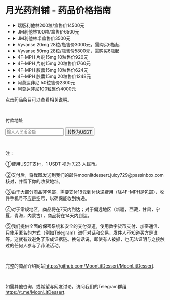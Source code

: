 
<body>
    <h1>月光药剂铺 - 药品价格指南</h1>
    <ul>
        <!-- Each list item now contains a details element -->
        <li>
            <details>
                <summary>瑞版利他林200粒/盒售价14500元</summary>
                <p class="product-info">整盒出售，原厂利他林。</p>
            </details>
        </li>
        <li>
            <details>
                <summary>JM利他林100粒/盒售价6500元</summary>
                <p class="product-info">整盒出售，香港制造，相比原厂更划算。</p>
            </details>
        </li>
        <li>
            <details>
                <summary>JM利他林半盒售价3500元</summary>
                <p class="product-info">半盒出售，香港制造，相比原厂更划算。</p>
            </details>
        </li>
        <li>
            <details>
                <summary>Vyvanse 20mg 28粒/瓶售价3000元，需购买6瓶起</summary>
                <p class="product-info">国内稀有药品，仅限老客户。需要预订。</p>
            </details>
        </li>
        <li>
            <details>
                <summary>Vyvanse 50mg 28粒/瓶售价5800元，需购买6瓶起</summary>
                <p class="product-info">国内稀有药品，仅限老客户。需要预订。</p>
            </details>
        </li>
        <li>
            <details>
                <summary>4F-MPH 片剂15mg 10粒售价920元</summary>
                <p class="product-info">欧洲原厂进口，无任何法律风险的哌甲酯类药物。利他林的医学改良品，该药物的设计目的是在利他林基础上，实现更小的副作用与更有效的治疗作用。</p>
                <p class="product-info">效果：显著提升注意力，专注力，动力和耐力。起效迅速，维持8-12小时。耐药缓慢，相比哌甲酯耐药性更低，可长期使用。</p>
            </details>
        </li>
        <li>
            <details>
                <summary>4F-MPH 片剂15mg 20粒售价1760元</summary>
                <p class="product-info">欧洲原厂进口，无任何法律风险的哌甲酯类药物。利他林的医学改良品，该药物的设计目的是在利他林基础上，实现更小的副作用与更有效的治疗作用。</p>
                <p class="product-info">效果：显著提升注意力，专注力，动力和耐力。起效迅速，维持8-12小时。耐药缓慢，相比哌甲酯耐药性更低，可长期使用。</p>
            </details>
        </li>
        <li>
            <details>
                <summary>4F-MPH 胶囊15mg 10粒售价624元</summary>
                <p class="product-info">纯品4F-MPH胶囊 国内发货，无任何法律风险的哌甲酯类药物。利他林的医学改良品，该药物的设计目的是在利他林基础上，实现更小的副作用与更有效的治疗作用。</p>
                <p class="product-info">效果：显著提升注意力，专注力，动力和耐力。起效迅速，维持8-12小时。耐药缓慢，相比哌甲酯耐药性更低，可长期使用。</p>
            </details>
        </li>
        <li>
            <details>
                <summary>4F-MPH 胶囊15mg 20粒售价1248元</summary>
                <p class="product-info">纯品4F-MPH胶囊 国内发货，无任何法律风险的哌甲酯类药物。利他林的医学改良品，该药物的设计目的是在利他林基础上，实现更小的副作用与更有效的治疗作用。</p>
                <p class="product-info">效果：显著提升注意力，专注力，动力和耐力。起效迅速，维持8-12小时。耐药缓慢，相比哌甲酯耐药性更低，可长期使用。</p>
            </details>
        </li>
        <li>
            <details>
                <summary>阿莫达非尼 50粒售价2300元</summary>
                <p class="product-info">阿莫达非尼 国内现货。</p>
                <p class="product-info">阿莫达非尼是外消旋的药物莫达非尼中具有活性成分的的(−)-(R)-对映异构物，在2007年6月15日被FDA批准使用到临床上；通俗来讲阿莫达非尼是由莫达非尼提炼而来，作为一种中枢兴奋剂，副作用更小。</p>
                <p class="product-info">由于其强大的觉醒作用和12小时+的药效时长，该药被主要用来治疗嗜睡症。莫达非尼也在适应症外被广泛使用，作为一种认知增强剂。本品具有较大的安全性，对血压和心率无影响，无活动增多、耐受性或反弹性思睡等不良反应，也无潜在的成瘾性，是可以长时间广泛使用的有效的觉醒药物。</p>
            </details>
        </li>
        <li>
            <details>
                <summary>阿莫达非尼100粒售价4000元</summary>
                <p class="product-info">阿莫达非尼 国内现货。</p>
                <p class="product-info">阿莫达非尼是外消旋的药物莫达非尼中具有活性成分的的(−)-(R)-对映异构物，在2007年6月15日被FDA批准使用到临床上；通俗来讲阿莫达非尼是由莫达非尼提炼而来，作为一种中枢兴奋剂，副作用更小。</p>
                <p class="product-info">由于其强大的觉醒作用和12小时+的药效时长，该药被主要用来治疗嗜睡症。莫达非尼也在适应症外被广泛使用，作为一种认知增强剂。本品具有较大的安全性，对血压和心率无影响，无活动增多、耐受性或反弹性思睡等不良反应，也无潜在的成瘾性，是可以长时间广泛使用的有效的觉醒药物。</p>
            </details>
        </li>
    </ul>
    <p class="important-note">点击药品条目可以查看相关说明。<p>&nbsp;</p></p>
    <p class="important-note"></a>付款地址</p>
    <!-- 添加显示二维码和地址的区域 -->
    <div id="payment-info" style="display: none;">
        <img id="qr-code" src="https://github.com/MoonLitDessert/MoonLitDessert/blob/main/USDT_TRC20.jpg?raw=true" alt="USDT Payment QR Code">
        <p id="wallet-address">TBYTqZaXAbQH6wrTHdZErw5dQqGYPAYJVU</p> <button onclick="copyWalletAddress()"></button>
    </div>
    <div id="currency-converter">
        <input type="number" id="rmb-input" placeholder="输入人民币金额">
        <button onclick="convertCurrency()">转换为USDT</button>
        <p id="usdt-output"></p>
    </div>
    <p>&nbsp;</p>
    <p class="important-note">注：</p>
<p class="important-note">①使用USDT支付，1 USDT 视为 7.23 人民币。</p>
<!-- 添加的注释信息 -->
<p class="important-note">②支付后，将截图发送到我们的邮件moonlitdessert.juicy729@passinbox.com核对，并留下你的收货地址。</p>
<p class="important-note">③由于大部分商品非包邮，需要支付18元到付快递费用（除4F-MPH是包邮），收件手机号不应是空号，以确保能收到快递。</p>
<p class="important-note">④对于常规地区，商品将在7天内到达；对于偏远地区（新疆，西藏，甘肃，宁夏，青海，内蒙古），商品将在14天内到达。</p>
<p class="important-note">⑤我们提供全面的保密系统和安全的交付渠道，使用数字货币支付、加密通信、只使用匿名的方式（例如Telegram）进行对话和交易、发件人不知道买方是谁等。这就有效避免了形成证据链。换句话说，即使有人被抓，也无法证明与之接触过的任何人参与了非法活动。</p>
<p>&nbsp;</p><p class="important-note">完整的商品介绍网站<a href="https://github.com/MoonLitDessert/MoonLitDessert" target="_blank">https://github.com/MoonLitDessert/MoonLitDessert</a>.</p>
<p>&nbsp;</p><p class="important-note">如需其他咨询，或希望与网友讨论，访问我们的Telegram群组<a href="https://t.me/MoonLitDessert" target="_blank">https://t.me/MoonLitDessert</a>.</p>
<p class="important-note"><!-- 待添加内容 --></p>
</body>


</body>
</html>
